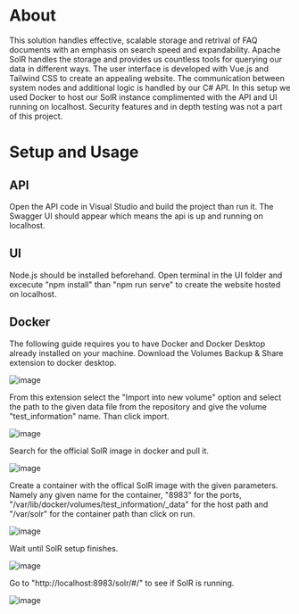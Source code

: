 # About

This solution handles effective, scalable storage and retrival of FAQ documents with an emphasis on search speed and expandability. Apache SolR handles the storage and provides us countless tools for querying our data in different ways. The user interface is developed with Vue.js and Tailwind CSS to create an appealing website. The communication between system nodes and additional logic is handled by our C# API. In this setup we used Docker to host our SolR instance complimented with the API and UI running on localhost. Security features and in depth testing was not a part of this project.

# Setup and Usage

## API

Open the API code in Visual Studio and build the project than run it. The Swagger UI should appear which means the api is up and running on localhost.

## UI

Node.js should be installed beforehand.
Open terminal in the UI folder and excecute "npm install" than "npm run serve" to create the website hosted on localhost.

## Docker
The following guide requires you to have Docker and Docker Desktop already installed on your machine.
Download the Volumes Backup & Share extension to docker desktop.

![image](https://github.com/attilaUCN/semester4project/assets/69151140/738c0ab9-bfe4-4808-a4db-09cd927f0f28)

From this extension select the "Import into new volume" option and select the path to the given data file from the repository and give the volume "test_information" name. Than click import.

![image](https://github.com/attilaUCN/semester4project/assets/69151140/488869ab-a6f9-4083-b624-a8eaf606ebef)

Search for the official SolR image in docker and pull it.

![image](https://github.com/attilaUCN/semester4project/assets/69151140/0947c071-d19e-4123-a2ec-716952b2536b)

Create a container with the offical SolR image with the given parameters. Namely any given name for the container, "8983" for the ports,
"/var/lib/docker/volumes/test_information/_data" for the host path and "/var/solr" for the container path than click on run.

![image](https://github.com/attilaUCN/semester4project/assets/69151140/df8d69f8-61fb-44ee-9f6c-9096241924fc)

Wait until SolR setup finishes.

![image](https://github.com/attilaUCN/semester4project/assets/69151140/d6bd5f59-5cf8-4c84-8d51-7aafcae2fd05)

Go to "http://localhost:8983/solr/#/" to see if SolR is running.

![image](https://github.com/attilaUCN/semester4project/assets/69151140/1baca7a4-41c1-4f1f-b2ed-39db243f7970)

